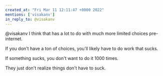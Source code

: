 ```yaml
---
created_at: "Fri Mar 11 12:11:47 +0000 2022"
mentions: ['visakanv']
in_reply_to: @visakanv
---
```


@visakanv I think that has a lot to do with much more limited choices pre-internet.

If you don't have a ton of choices, you'll likely have to do work that sucks.

If something sucks, you don't want to do it 1000 times.

They just don't realize things don't have to suck.